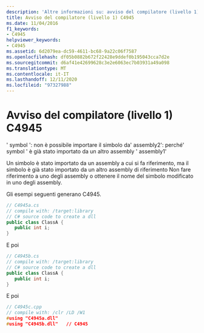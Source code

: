 ```yaml
---
description: 'Altre informazioni su: avviso del compilatore (livello 1) C4945'
title: Avviso del compilatore (livello 1) C4945
ms.date: 11/04/2016
f1_keywords:
- C4945
helpviewer_keywords:
- C4945
ms.assetid: 6d2079ea-dc59-4611-bc68-9a22c06f7587
ms.openlocfilehash: df05b0882b672f22428e9ddef0b195043cca7d2e
ms.sourcegitcommit: d6af41e42699628c3e2e6063ec7b03931a49a098
ms.translationtype: MT
ms.contentlocale: it-IT
ms.lasthandoff: 12/11/2020
ms.locfileid: "97327988"
---
```

# <a name="compiler-warning-level-1-c4945"></a>Avviso del compilatore (livello 1) C4945

' symbol ': non è possibile importare il simbolo da' assembly2': perché' symbol ' è già stato importato da un altro assembly ' assembly1'

Un simbolo è stato importato da un assembly a cui si fa riferimento, ma il simbolo è già stato importato da un altro assembly di riferimento Non fare riferimento a uno degli assembly o ottenere il nome del simbolo modificato in uno degli assembly.

Gli esempi seguenti generano C4945.

```csharp
// C4945a.cs
// compile with: /target:library
// C# source code to create a dll
public class ClassA {
   public int i;
}
```

E poi

```csharp
// C4945b.cs
// compile with: /target:library
// C# source code to create a dll
public class ClassA {
   public int i;
}
```

E poi

```cpp
// C4945c.cpp
// compile with: /clr /LD /W1
#using "C4945a.dll"
#using "C4945b.dll"   // C4945
```
